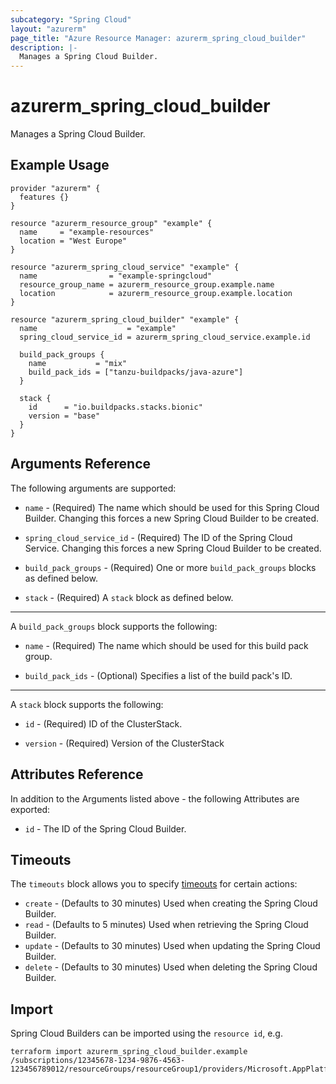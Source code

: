 ```yaml
---
subcategory: "Spring Cloud"
layout: "azurerm"
page_title: "Azure Resource Manager: azurerm_spring_cloud_builder"
description: |-
  Manages a Spring Cloud Builder.
---
```


# azurerm_spring_cloud_builder

Manages a Spring Cloud Builder.

## Example Usage

```hcl
provider "azurerm" {
  features {}
}

resource "azurerm_resource_group" "example" {
  name     = "example-resources"
  location = "West Europe"
}

resource "azurerm_spring_cloud_service" "example" {
  name                = "example-springcloud"
  resource_group_name = azurerm_resource_group.example.name
  location            = azurerm_resource_group.example.location
}

resource "azurerm_spring_cloud_builder" "example" {
  name                    = "example"
  spring_cloud_service_id = azurerm_spring_cloud_service.example.id

  build_pack_groups {
    name           = "mix"
    build_pack_ids = ["tanzu-buildpacks/java-azure"]
  }

  stack {
    id      = "io.buildpacks.stacks.bionic"
    version = "base"
  }
}
```

## Arguments Reference

The following arguments are supported:

* `name` - (Required) The name which should be used for this Spring Cloud Builder. Changing this forces a new Spring Cloud Builder to be created.

* `spring_cloud_service_id` - (Required) The ID of the Spring Cloud Service. Changing this forces a new Spring Cloud Builder to be created.

* `build_pack_groups` - (Required) One or more `build_pack_groups` blocks as defined below.

* `stack` - (Required) A `stack` block as defined below.

---

A `build_pack_groups` block supports the following:

* `name` - (Required) The name which should be used for this build pack group.

* `build_pack_ids` - (Optional) Specifies a list of the build pack's ID.

---

A `stack` block supports the following:

* `id` - (Required) ID of the ClusterStack.

* `version` - (Required) Version of the ClusterStack

## Attributes Reference

In addition to the Arguments listed above - the following Attributes are exported: 

* `id` - The ID of the Spring Cloud Builder.

## Timeouts

The `timeouts` block allows you to specify [timeouts](https://www.terraform.io/docs/configuration/resources.html#timeouts) for certain actions:

* `create` - (Defaults to 30 minutes) Used when creating the Spring Cloud Builder.
* `read` - (Defaults to 5 minutes) Used when retrieving the Spring Cloud Builder.
* `update` - (Defaults to 30 minutes) Used when updating the Spring Cloud Builder.
* `delete` - (Defaults to 30 minutes) Used when deleting the Spring Cloud Builder.

## Import

Spring Cloud Builders can be imported using the `resource id`, e.g.

```shell
terraform import azurerm_spring_cloud_builder.example /subscriptions/12345678-1234-9876-4563-123456789012/resourceGroups/resourceGroup1/providers/Microsoft.AppPlatform/Spring/service1/buildServices/buildService1/builders/builder1
```
